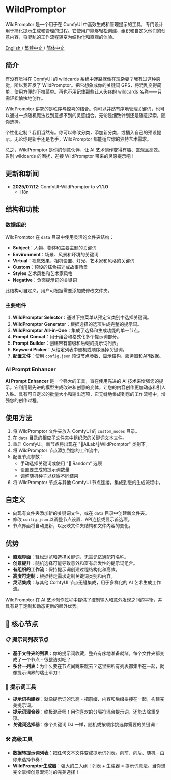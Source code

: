 # WildPromptor

WildPromptor 是一个用于在 ComfyUI 中高效生成和管理提示的工具，专门设计用于简化提示生成和管理的过程。它使用户能够轻松创建、组织和自定义他们的创意内容，将混乱的工作流程转变为结构化和直观的体验。

[English ](README.md) / [繁體中文 ](README.zh-tw.md) / [简体中文 ](README.zh-cn.md)

## 简介

有没有觉得在 ComfyUI 的 wildcards 系统中迷路就像在玩杂耍？我有过这种感觉，所以我开发了 WildPromptor。把它想象成你的关键词 GPS，将混乱变得简单，使用方便的下拉菜单。再也不用记住那些让人头疼的 wildcards 名称——只需轻松愉快地创作。

WildPromptor 讲究的是秩序与惊喜的结合。你可以井然有序地管理关键词，也可以通过一点随机魔法找到意想不到的灵感组合。无论是细致计划还是随意探索，随你选择。

个性化定制？我们当然有。你可以修改分类，添加新分类，或插入自己的预设提示。无论你是新手还是老手，WildPromptor 都能适应你的独特艺术需求。

总之，WildPromptor 是你的创意伙伴，让 AI 艺术创作变得有趣、直观且高效。告别 wildcards 的困扰，迎接 WildPromptor 带来的灵感提示吧！

## 更新和新闻

- **2025/07/12**: ComfyUI-WildPromptor to **v1.1.0**
   - i18n 

## 结构和功能

### 数据组织
WildPromptor 在 `data` 目录中使用灵活的文件夹结构：

- **Subject**：人物、物体和主要主题的关键词
- **Environment**：场景、风景和环境的关键词
- **Virtual**：视觉效果、相机设置、灯光、艺术家和风格的关键词
- **Custom**：预设的综合描述或故事场景
- **Styles**:艺术风格和艺术家风格
- **Negative**：负面提示词的关键词

此结构可自定义，用户可根据需要添加或修改文件夹。

### 主要组件
1. **WildPromptor Selector**：通过下拉菜单从预定义类别中选择关键词。
2. **WildPromptor Generator**：根据选择的选项生成完整的提示词。
3. **WildPromptor All-in-One**：集成了选择和生成功能的单一节点。
4. **Prompt Concat**：用于组合和格式化多个提示词部分。
5. **Prompt Builder**：创建带有前缀和后缀的提示词列表。
6. **Keyword Picker**：从给定列表中随机或顺序选择关键词。
7. **配置文件**：使用 `config.json` 预设节点参数、显示结构、服务器和API数据。


### AI Prompt Enhancer
**AI Prompt Enhancer** 是一个强大的工具，旨在使用先进的 AI 技术来增强您的提示。它利用最先进的模型生成改进和创意的变体，让您的内容创作更加动态和引人入胜。具有可自定义的批量大小和输出选项，它无缝地集成到您的工作流程中，增强您的创作过程。

## 使用方法

1. 将 WildPromptor 文件夹放入 ComfyUI 的 `custom_nodes` 目录。
2. 在 `data` 目录的相应子文件夹中组织您的关键词文本文件。
3. 重启 ComfyUI。新节点将出现在 "🧪AILab/🧿WildPromptor" 类别下。
4. 将 WildPromptor 节点添加到您的工作流中。
5. 配置节点参数：
   - 手动选择关键词或使用 "🎲 Random" 选项
   - 设置要生成的提示词数量
   - 调整随机种子以获得不同结果
6. 将 WildPromptor 节点与其他 ComfyUI 节点连接，集成到您的生成流程中。

## 自定义

- 向现有文件夹添加新的关键词文件，或在 `data` 目录中创建新文件夹。
- 修改 `config.json` 以调整节点设置、API连接或显示首选项。
- 节点界面将自动更新，以反映文件夹结构和文件内容的变化。

## 优势

- **直观界面**：轻松浏览和选择关键词，无需记忆通配符名称。
- **创意提升**：随机选择可能导致意外和富有启发性的提示词组合。
- **有组织的工作流**：保持提示词创建过程结构化和高效。
- **高度可定制**：根据特定需求定制关键词类别和内容。
- **灵活集成**：与其他 ComfyUI 节点无缝集成，用于多样化的 AI 艺术生成工作流。

WildPromptor 在 AI 艺术创作过程中提供了控制输入和意外发现之间的平衡，并具有易于定制和动态更新的额外优势。

## 🌟 核心节点

### 📋 提示词列表节点
- **基于文件夹的列表**：你的提示词收藏，整齐有序地准备就绪。每个文件夹都变成了一个节点 - 很整洁对吧？
- **多合一列表**：为什么要在节点间跳来跳去？这里把所有列表都集中在一起，就像提示词界的瑞士军刀！

### 🔀 提示词工具
- **提示词构建器**：就像提示词的乐高 - 把前缀、内容和后缀拼接在一起，构建完美提示词。
- **提示词混合器**：终极混音师！用你喜欢的分隔符混合提示词，还能去除重复项。
- **关键词选择器**：像个关键词 DJ 一样，随机或按顺序挑选你需要的关键词！

### 🛠️ 高级工具
- **数据转提示词列表**：把任何文本文件变成提示词列表。向前、向后、随机 - 由你来选择节奏！
- **WildPromptor生成器**：强大的二人组！列表 + 生成器 = 提示词魔法。当你想完全掌控创意混沌时的完美选择！

